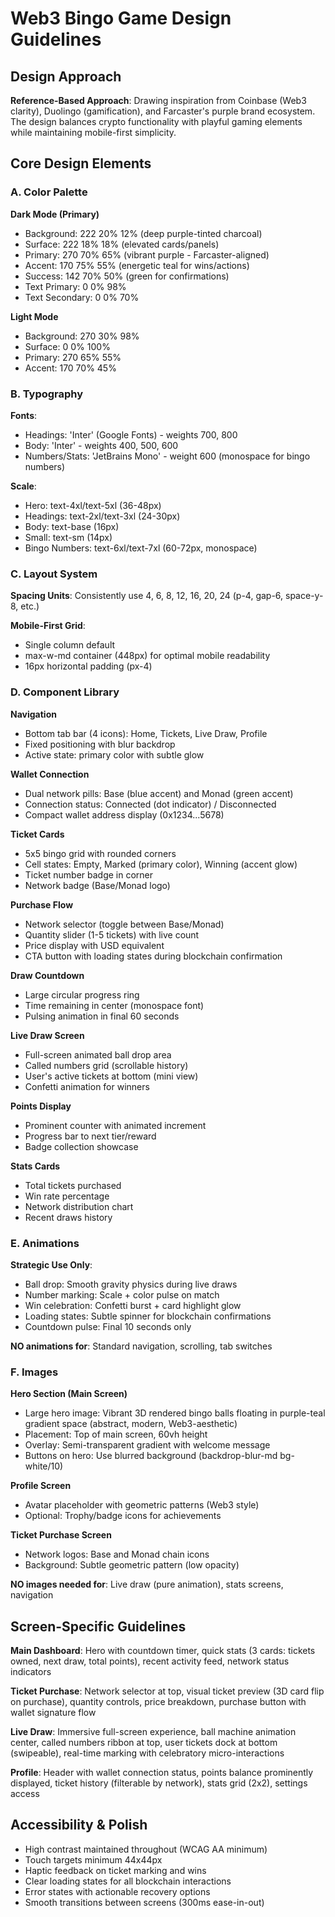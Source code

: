 # Web3 Bingo Game Design Guidelines

## Design Approach
**Reference-Based Approach**: Drawing inspiration from Coinbase (Web3 clarity), Duolingo (gamification), and Farcaster's purple brand ecosystem. The design balances crypto functionality with playful gaming elements while maintaining mobile-first simplicity.

## Core Design Elements

### A. Color Palette

**Dark Mode (Primary)**
- Background: 222 20% 12% (deep purple-tinted charcoal)
- Surface: 222 18% 18% (elevated cards/panels)
- Primary: 270 70% 65% (vibrant purple - Farcaster-aligned)
- Accent: 170 75% 55% (energetic teal for wins/actions)
- Success: 142 70% 50% (green for confirmations)
- Text Primary: 0 0% 98%
- Text Secondary: 0 0% 70%

**Light Mode**
- Background: 270 30% 98%
- Surface: 0 0% 100%
- Primary: 270 65% 55%
- Accent: 170 70% 45%

### B. Typography
**Fonts**: 
- Headings: 'Inter' (Google Fonts) - weights 700, 800
- Body: 'Inter' - weights 400, 500, 600
- Numbers/Stats: 'JetBrains Mono' - weight 600 (monospace for bingo numbers)

**Scale**:
- Hero: text-4xl/text-5xl (36-48px)
- Headings: text-2xl/text-3xl (24-30px)
- Body: text-base (16px)
- Small: text-sm (14px)
- Bingo Numbers: text-6xl/text-7xl (60-72px, monospace)

### C. Layout System
**Spacing Units**: Consistently use 4, 6, 8, 12, 16, 20, 24 (p-4, gap-6, space-y-8, etc.)

**Mobile-First Grid**: 
- Single column default
- max-w-md container (448px) for optimal mobile readability
- 16px horizontal padding (px-4)

### D. Component Library

**Navigation**
- Bottom tab bar (4 icons): Home, Tickets, Live Draw, Profile
- Fixed positioning with blur backdrop
- Active state: primary color with subtle glow

**Wallet Connection**
- Dual network pills: Base (blue accent) and Monad (green accent)
- Connection status: Connected (dot indicator) / Disconnected
- Compact wallet address display (0x1234...5678)

**Ticket Cards**
- 5x5 bingo grid with rounded corners
- Cell states: Empty, Marked (primary color), Winning (accent glow)
- Ticket number badge in corner
- Network badge (Base/Monad logo)

**Purchase Flow**
- Network selector (toggle between Base/Monad)
- Quantity slider (1-5 tickets) with live count
- Price display with USD equivalent
- CTA button with loading states during blockchain confirmation

**Draw Countdown**
- Large circular progress ring
- Time remaining in center (monospace font)
- Pulsing animation in final 60 seconds

**Live Draw Screen**
- Full-screen animated ball drop area
- Called numbers grid (scrollable history)
- User's active tickets at bottom (mini view)
- Confetti animation for winners

**Points Display**
- Prominent counter with animated increment
- Progress bar to next tier/reward
- Badge collection showcase

**Stats Cards**
- Total tickets purchased
- Win rate percentage
- Network distribution chart
- Recent draws history

### E. Animations

**Strategic Use Only**:
- Ball drop: Smooth gravity physics during live draws
- Number marking: Scale + color pulse on match
- Win celebration: Confetti burst + card highlight glow
- Loading states: Subtle spinner for blockchain confirmations
- Countdown pulse: Final 10 seconds only

**NO animations for**: Standard navigation, scrolling, tab switches

### F. Images

**Hero Section (Main Screen)**
- Large hero image: Vibrant 3D rendered bingo balls floating in purple-teal gradient space (abstract, modern, Web3-aesthetic)
- Placement: Top of main screen, 60vh height
- Overlay: Semi-transparent gradient with welcome message
- Buttons on hero: Use blurred background (backdrop-blur-md bg-white/10)

**Profile Screen**
- Avatar placeholder with geometric patterns (Web3 style)
- Optional: Trophy/badge icons for achievements

**Ticket Purchase Screen**
- Network logos: Base and Monad chain icons
- Background: Subtle geometric pattern (low opacity)

**NO images needed for**: Live draw (pure animation), stats screens, navigation

## Screen-Specific Guidelines

**Main Dashboard**: Hero with countdown timer, quick stats (3 cards: tickets owned, next draw, total points), recent activity feed, network status indicators

**Ticket Purchase**: Network selector at top, visual ticket preview (3D card flip on purchase), quantity controls, price breakdown, purchase button with wallet signature flow

**Live Draw**: Immersive full-screen experience, ball machine animation center, called numbers ribbon at top, user tickets dock at bottom (swipeable), real-time marking with celebratory micro-interactions

**Profile**: Header with wallet connection status, points balance prominently displayed, ticket history (filterable by network), stats grid (2x2), settings access

## Accessibility & Polish
- High contrast maintained throughout (WCAG AA minimum)
- Touch targets minimum 44x44px
- Haptic feedback on ticket marking and wins
- Clear loading states for all blockchain interactions
- Error states with actionable recovery options
- Smooth transitions between screens (300ms ease-in-out)